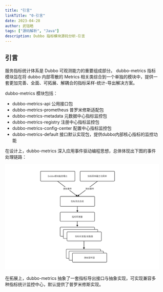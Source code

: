 ```yaml
---
title: "引言"
linkTitle: "0-引言"
date: 2023-04-28
author: 武钰皓
tags: ["源码解析", "Java"]
description: Dubbo 指标模块源码分析-引言
---
```

 ## 引言
服务指标统计体系是 Dubbo 可观测能力的重要组成部分。
dubbo-metrics 指标模块旨在将 dubbo 内部零散的 Metrics 相关类综合到一个单独的模块中，提供一套更加完善、全面、可拓展、解耦合的指标采样-统计-导出解决方案。

dubbo-metrics 模块包括：

* dubbo-metrics-api 公用接口包
* dubbo-metrics-prometheus 普罗米修斯适配包
* dubbo-metrics-metadata 元数据中心指标监控包
* dubbo-metrics-registry 注册中心指标监控包
* dubbo-metrics-config-center 配置中心指标监控包
* dubbo-metrics-default 接口默认实现包，提供dubbo内部核心指标的监控功能


在设计上，dubbo-metrics 深入应用事件驱动编程思想，总体体现出下图的事件处理链路：

![metrics-event-struct](/imgs/blog/metrics-source-blog/metrics-event-struct.png)


在拓展上，dubbo-metrics 抽象了一套指标导出接口与抽象实现，可实现兼容多种指标统计监控中心，默认提供了普罗米修斯实现。